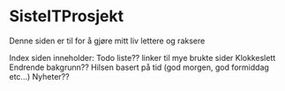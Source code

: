 # SisteITProsjekt
Denne siden er til for å gjøre mitt liv lettere og raksere

Index siden inneholder:
    Todo liste??
    linker til mye brukte sider
    Klokkeslett
    Endrende bakgrunn??
    Hilsen basert på tid (god morgen, god formiddag etc...)
    Nyheter??